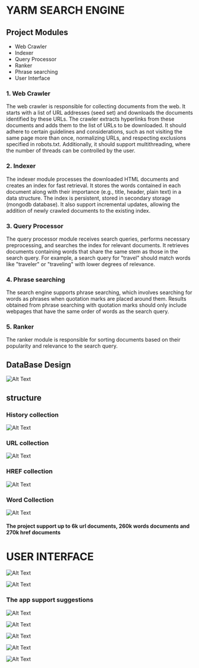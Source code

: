 # YARM SEARCH ENGINE

## Project Modules

* Web Crawler
* Indexer
* Query Processor
* Ranker
* Phrase searching
* User Interface

### 1. Web Crawler 
The web crawler is responsible for collecting documents from the web. It starts with a list of URL addresses (seed set) and downloads the documents identified by these URLs. The crawler extracts hyperlinks from these documents and adds them to the list of URLs to be downloaded. It should adhere to certain guidelines and considerations, such as not visiting the same page more than once, normalizing URLs, and respecting exclusions specified in robots.txt. Additionally, it should support multithreading, where the number of threads can be controlled by the user.

### 2. Indexer
The indexer module processes the downloaded HTML documents and creates an index for fast retrieval. It stores the words contained in each document along with their importance (e.g., title, header, plain text) in a data structure. The index is persistent, stored in secondary storage (mongodb database). It also support incremental updates, allowing the addition of newly crawled documents to the existing index.

### 3. Query Processor
The query processor module receives search queries, performs necessary preprocessing, and searches the index for relevant documents. It retrieves documents containing words that share the same stem as those in the search query. For example, a search query for "travel" should match words like "traveler" or "traveling" with lower degrees of relevance.

### 4. Phrase searching
The search engine supports phrase searching, which involves searching for words as phrases when quotation marks are placed around them. Results obtained from phrase searching with quotation marks should only include webpages that have the same order of words as the search query.

### 5. Ranker
The ranker module is responsible for sorting documents based on their popularity and relevance to the search query.

## DataBase Design
![Alt Text](pictures/Database.png)

## structure
### History collection
![Alt Text](pictures/History.png)
### URL collection
![Alt Text](pictures/URL.png)
### HREF collection
![Alt Text](pictures/Href.png)
### Word Collection
![Alt Text](pictures/word.png)

#### The project support up to 6k url documents, 260k words documents and 270k href documents

# USER INTERFACE
![Alt Text](pictures/1-Interface.png)

![Alt Text](pictures/1-Interface_res.png)

### The app support suggestions
![Alt Text](pictures/2-suggestions.png)

![Alt Text](pictures/3-LoaderScreen.png)

![Alt Text](pictures/4-Results.png)

![Alt Text](pictures/5-pagination.png)

![Alt Text](pictures/6-TitleandFavIcon.png)

